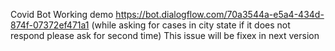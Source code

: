 Covid Bot Working demo
https://bot.dialogflow.com/70a3544a-e5a4-434d-874f-07372ef471a1
(while asking for cases in city state if it does not respond please ask for second time) This issue will be fixex in next version
